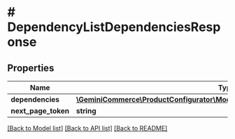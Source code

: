 # # DependencyListDependenciesResponse


## Properties


Name | Type | Description | Notes
------------ | ------------- | ------------- | -------------
**dependencies**| [**\GeminiCommerce\ProductConfigurator\Model\ProductconfiguratordependencyEntity[]**](ProductconfiguratordependencyEntity.md) |   | [optional]
**next_page_token**| **string** |   | [optional]


[[Back to Model list]](../../README.md#models) [[Back to API list]](../../README.md#endpoints) [[Back to README]](../../README.md)